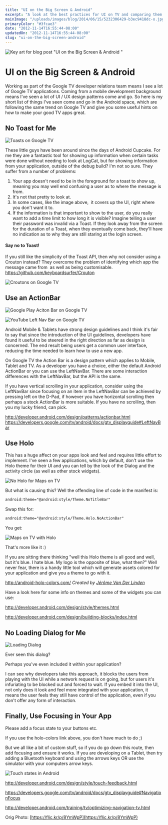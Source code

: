 ```yaml
---
title: "UI on the Big Screen & Android"
excerpt: "A look at the best practices for UI on TV and comparing them to what we have on Android today."
mainImage: "/uploads/images/blog/2014/06/15/5232306429-b3ec9418dc-o.jpg"
primaryColor: "#3fcae3"
date: "2012-11-14T16:55:44-08:00"
updatedOn: "2012-11-14T16:55:44-08:00"
slug: "ui-on-the-big-screen-android"
---
```

![Key art for blog post "UI on the Big Screen & Android "](/uploads/images/blog/2014/06/15/5232306429-b3ec9418dc-o.jpg)

# UI on the Big Screen & Android

Working as part of the Google TV developer relations team means I see a lot of Google TV applications. Coming from a mobile development background means I've seen a lot of UI / UX design patterns come and go. So here is my short list of things I've seen come and go in the Android space, which are following the same trend on Google TV and give you some useful hints on how to make your good TV apps great.

## No Toast for Me

![Toasts on Google TV](/uploads/images/blog/2012/11/device-2012-11-05-163904.png)

These little guys have been around since the days of Android Cupcake. For me they are a fantastic tool for showing up information when certain tasks were done without needing to look at LogCat, but for showing information from your application, outside of the debug build? I'm not so sure. They suffer from a number of problems:

  1. Your app doesn't need to be in the foreground for a toast to show up, meaning you may well end confusing a user as to where the message is from.
  2. It's not that pretty to look at.
  3. In some cases, like the image above,  it covers up the UI, right where you don't want it to.
  4. If the information is that important to show to the user, do you really want to add a time limit to how long it is visible? Imagine telling a user their password was invalid via a Toast. If they look away from the screen for the duration of a Toast, when they eventually come back, they'll have no indication as to why they are still staring at the login screen.

#### Say no to Toast!

If you still like the simplicity of the Toast API, then why not consider using a Crouton instead? They overcome the problem of identifying which app the message came from  as well as being customisable. <https://github.com/keyboardsurfer/Crouton>

![Croutons on Google TV](/uploads/images/blog/2012/11/Crouton-device-2012-11-05-165501.png)

## Use an ActionBar

![Google Play Aciton Bar on Google TV](/uploads/images/blog/2012/11/Action-Bar-Crop-device-2012-11-05-165735.png "1024")

![YouTube Left Nav Bar on Google TV](/uploads/images/blog/2012/11/Left-Nav-Bar-Both.png "500")

Android Mobile & Tablets have strong design guidelines and I think it's fair to say that since the introduction of the UI guidelines, developers have found it useful to be steered in the right direction as far as design is concerned. The end result being users get a common user interface, reducing the time needed to learn how to use a new app.

On Google TV the Action Bar is a design pattern which applies to Mobile, Tablet and TV. As a developer you have a choice, either the default Android ActionBar or you can use the LeftNavBar. There are some interaction differences with the LeftNavBar, but the API is the same.

If you have vertical scrolling in your application, consider using the LeftNavBar since focusing on an item in the LeftNavBar can be achieved by pressing left on the D-Pad, if however you have horizontal scrolling then perhaps a stock ActionBar is more suitable. If you have no scrolling, then you my lucky friend, can pick.

<http://developer.android.com/design/patterns/actionbar.html> <https://developers.google.com/tv/android/docs/gtv_displayguide#LeftNavBar>

## Use Holo

This has a huge affect on your apps look and feel and requires little effort to implement. I've seen a few applications, which by default, don't use the Holo theme for their UI and you can tell by the look of the Dialog and the activity circle (as well as other stock widgets).

![No Holo for Maps on TV](/uploads/images/blog/2012/11/No-Holo-for-Maps-on-TVdevice-2012-11-13-164706.png "1024")

But what is causing this? Well the offending line of code in the manifest is:

```xml
android:theme="@android:style/Theme.NoTitleBar"
```

Swap this for:

```xml
android:theme="@android:style/Theme.Holo.NoActionBar"
```

You get:

![Maps on TV with Holo](/uploads/images/blog/2012/11/Maps-on-TV-with-Holo-device-2012-11-13-165520.png "1024")

That's more like it :)

If you are sitting there thinking "well this Holo theme is all good and well, but it's blue. I hate blue. My logo is the opposite of blue, what then?" Well never fear, there is a handy little tool which will generate assets colored for your application and give you a theme to go with it.

<http://android-holo-colors.com/> _Created by [Jérôme Van Der Linden](mailto:jeromevdl@android-holo-colors.com)_

Have a look here for some info on themes and some of the widgets you can use:

<http://developer.android.com/design/style/themes.html>

<http://developer.android.com/design/building-blocks/index.html>

## No Loading Dialog for Me

![Loading Dialog](/uploads/images/blog/2012/11/Loading-Dialog.png)

Ever seen this dialog?

Perhaps you've even included it within your application?

I can see why developers take this approach, it blocks the users from playing with the UI while a network request is on going, but for users it's infuriating to be blocked out and forced to wait. If you embed it into the UI, not only does it look and feel more integrated with your application, it means the user feels they still have control of the application, even if you don't offer any form of interaction.

## Finally, Use Focusing in Your App

Please add a focus state to your buttons etc.

If you use the holo-colors link above, you don't have much to do ;)

But we all like a bit of custom stuff, so if you do go down this route, then add focusing and ensure it works. If you are developing on a Tablet, then try adding a Bluetooth keyboard and using the arrows keys OR use the simulator with your computers arrow keys.

![Touch states in Android](/uploads/images/blog/2012/11/touch_feedback_states.png)

<http://developer.android.com/design/style/touch-feedback.html>

<https://developers.google.com/tv/android/docs/gtv_displayguide#NavigationFocus>

<http://developer.android.com/training/tv/optimizing-navigation-tv.html>

Orig Photo: [https://flic.kr/p/8YmWpP](https://flic.kr/p/8YmWpP)
